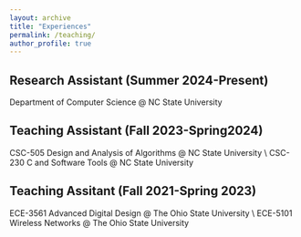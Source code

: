 ```yaml
---
layout: archive
title: "Experiences"
permalink: /teaching/
author_profile: true
---
```


## Research Assistant (Summer 2024-Present)
Department of Computer Science @ NC State University

## Teaching Assistant (Fall 2023-Spring2024)
CSC-505 Design and Analysis of Algorithms @ NC State University \\
CSC-230 C and Software Tools @ NC State University

## Teaching Assitant (Fall 2021-Spring 2023)
ECE-3561 Advanced Digital Design @ The Ohio State University \\
ECE-5101 Wireless Networks @ The Ohio State University